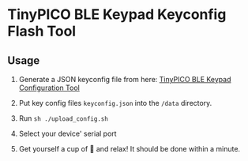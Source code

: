 # TinyPICO BLE Keypad Keyconfig Flash Tool

## Usage

1. Generate a JSON keyconfig file from here: [TinyPICO BLE Keypad Configuration Tool](https://blog.driftking.tw/TinyPICO-BLE-Keypad-Key-Configuration-Tool/)

2. Put key config files `keyconfig.json` into the `/data` directory.

3. Run `sh ./upload_config.sh`

4. Select your device' serial port

5. Get yourself a cup of 🍵 and relax! It should be done within a minute.
